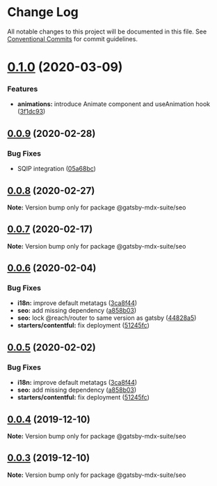 # Change Log

All notable changes to this project will be documented in this file.
See [Conventional Commits](https://conventionalcommits.org) for commit guidelines.

# [0.1.0](https://github.com/axe312ger/gatsby-mdx-suite/compare/@gatsby-mdx-suite/seo@0.0.9...@gatsby-mdx-suite/seo@0.1.0) (2020-03-09)


### Features

* **animations:** introduce Animate component and useAnimation hook ([3f1dc93](https://github.com/axe312ger/gatsby-mdx-suite/commit/3f1dc93ce4e2f57718c8f94a9f96aadc6b94014b))





## [0.0.9](https://github.com/axe312ger/gatsby-mdx-suite/compare/@gatsby-mdx-suite/seo@0.0.8...@gatsby-mdx-suite/seo@0.0.9) (2020-02-28)


### Bug Fixes

* SQIP integration ([05a68bc](https://github.com/axe312ger/gatsby-mdx-suite/commit/05a68bcdfeb10faa4f516a48f0bbdad9c3d3eb63))





## [0.0.8](https://github.com/axe312ger/gatsby-mdx-suite/compare/@gatsby-mdx-suite/seo@0.0.7...@gatsby-mdx-suite/seo@0.0.8) (2020-02-27)

**Note:** Version bump only for package @gatsby-mdx-suite/seo





## [0.0.7](https://github.com/axe312ger/gatsby-mdx-suite/compare/@gatsby-mdx-suite/seo@0.0.6...@gatsby-mdx-suite/seo@0.0.7) (2020-02-17)

**Note:** Version bump only for package @gatsby-mdx-suite/seo





## [0.0.6](https://github.com/axe312ger/gatsby-mdx-suite/compare/@gatsby-mdx-suite/seo@0.0.4...@gatsby-mdx-suite/seo@0.0.6) (2020-02-04)


### Bug Fixes

* **i18n:** improve default metatags ([3ca8f44](https://github.com/axe312ger/gatsby-mdx-suite/commit/3ca8f44c8471510cd45056c004fc6e21dbf5eafe))
* **seo:** add missing dependency ([a858b03](https://github.com/axe312ger/gatsby-mdx-suite/commit/a858b031b736feb53770c4df7664bed51530b44f))
* **seo:** lock @reach/router to same version as gatsby ([44828a5](https://github.com/axe312ger/gatsby-mdx-suite/commit/44828a5f06882333041c16da9c8dd26212f116b7))
* **starters/contentful:** fix deployment ([51245fc](https://github.com/axe312ger/gatsby-mdx-suite/commit/51245fce1d38a2b68535e473b2c42dbece01606c))





## [0.0.5](https://github.com/axe312ger/gatsby-mdx-suite/compare/@gatsby-mdx-suite/seo@0.0.4...@gatsby-mdx-suite/seo@0.0.5) (2020-02-02)


### Bug Fixes

* **i18n:** improve default metatags ([3ca8f44](https://github.com/axe312ger/gatsby-mdx-suite/commit/3ca8f44c8471510cd45056c004fc6e21dbf5eafe))
* **seo:** add missing dependency ([a858b03](https://github.com/axe312ger/gatsby-mdx-suite/commit/a858b031b736feb53770c4df7664bed51530b44f))
* **starters/contentful:** fix deployment ([51245fc](https://github.com/axe312ger/gatsby-mdx-suite/commit/51245fce1d38a2b68535e473b2c42dbece01606c))





## [0.0.4](https://github.com/axe312ger/gatsby-mdx-suite/compare/@gatsby-mdx-suite/seo@0.0.3...@gatsby-mdx-suite/seo@0.0.4) (2019-12-10)

**Note:** Version bump only for package @gatsby-mdx-suite/seo





## [0.0.3](https://github.com/axe312ger/gatsby-mdx-suite/compare/@gatsby-mdx-suite/seo@0.0.2...@gatsby-mdx-suite/seo@0.0.3) (2019-12-10)

**Note:** Version bump only for package @gatsby-mdx-suite/seo
